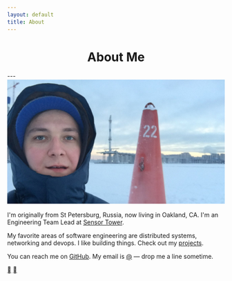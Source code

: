 ```yaml
---
layout: default
title: About
---
```


<center>
<h1>About Me</h1>
</center>
---

<img src="/assets/profile-pic-winter.jpg">

I'm originally from St Petersburg, Russia, now living in Oakland, CA. I'm an Engineering&nbsp;Team&nbsp;Lead at [Sensor&nbsp;Tower](https://sensortower.com/).

My favorite areas of software engineering are distributed systems, networking and devops. I like building things. Check out my [projects](/projects).

You can reach me on [GitHub](https://github.com/petethepig). My email is [@]([me-email]) — drop me a line sometime.

<p class="social-buttons">
  <a class="social-button" href="https://twitter.com/dmi3f"></a>
  <a class="social-button" href="https://github.com/petethepig"></a>
</p>

<div class="clear-fix"></div>
